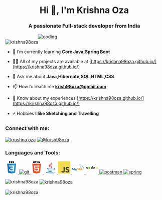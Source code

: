 <h1 align="center">Hi 👋, I'm Krishna Oza</h1>
<h3 align="center">A passionate Full-stack developer from India</h3>

<img align="right" alt="coding" width="400" src="https://camo.githubusercontent.com/c1dcb74cc1c1835b1d716f5051499a2814c683c806b15f04b0eba492863703e9/68747470733a2f2f63646e2e6472696262626c652e636f6d2f75736572732f3733303730332f73637265656e73686f74732f363538313234332f6176656e746f2e676966">

<p align="left"> <img src="https://komarev.com/ghpvc/?username=krishna98oza&label=Profile%20views&color=0e75b6&style=flat" alt="krishna98oza" /> </p>

- 🌱 I’m currently learning **Core Java,Spring Boot**

- 👨‍💻 All of my projects are available at [https://krishna98oza.github.io/](https://krishna98oza.github.io/)

- 💬 Ask me about **Java,Hibernate,SQL,HTML,CSS**

- 📫 How to reach me **krish98oza@gmail.com**

- 📄 Know about my experiences [https://krishna98oza.github.io/](https://krishna98oza.github.io/)

- ⚡ Hobbies **I like Sketching and Travelling**

<h3 align="left">Connect with me:</h3>
<p align="left">
<a href="https://linkedin.com/in/krushna oza" target="blank"><img align="center" src="https://raw.githubusercontent.com/rahuldkjain/github-profile-readme-generator/master/src/images/icons/Social/linked-in-alt.svg" alt="krushna oza" height="30" width="40" /></a>
<a href="https://www.hackerrank.com/@krish98oza" target="blank"><img align="center" src="https://raw.githubusercontent.com/rahuldkjain/github-profile-readme-generator/master/src/images/icons/Social/hackerrank.svg" alt="@krish98oza" height="30" width="40" /></a>
</p>

<h3 align="left">Languages and Tools:</h3>
<p align="left"> <a href="https://www.w3schools.com/css/" target="_blank" rel="noreferrer"> <img src="https://raw.githubusercontent.com/devicons/devicon/master/icons/css3/css3-original-wordmark.svg" alt="css3" width="40" height="40"/> </a> <a href="https://git-scm.com/" target="_blank" rel="noreferrer"> <img src="https://www.vectorlogo.zone/logos/git-scm/git-scm-icon.svg" alt="git" width="40" height="40"/> </a> <a href="https://www.w3.org/html/" target="_blank" rel="noreferrer"> <img src="https://raw.githubusercontent.com/devicons/devicon/master/icons/html5/html5-original-wordmark.svg" alt="html5" width="40" height="40"/> </a> <a href="https://www.java.com" target="_blank" rel="noreferrer"> <img src="https://raw.githubusercontent.com/devicons/devicon/master/icons/java/java-original.svg" alt="java" width="40" height="40"/> </a> <a href="https://developer.mozilla.org/en-US/docs/Web/JavaScript" target="_blank" rel="noreferrer"> <img src="https://raw.githubusercontent.com/devicons/devicon/master/icons/javascript/javascript-original.svg" alt="javascript" width="40" height="40"/> </a> <a href="https://www.mysql.com/" target="_blank" rel="noreferrer"> <img src="https://raw.githubusercontent.com/devicons/devicon/master/icons/mysql/mysql-original-wordmark.svg" alt="mysql" width="40" height="40"/> </a> <a href="https://nodejs.org" target="_blank" rel="noreferrer"> <img src="https://raw.githubusercontent.com/devicons/devicon/master/icons/nodejs/nodejs-original-wordmark.svg" alt="nodejs" width="40" height="40"/> </a> <a href="https://postman.com" target="_blank" rel="noreferrer"> <img src="https://www.vectorlogo.zone/logos/getpostman/getpostman-icon.svg" alt="postman" width="40" height="40"/> </a> <a href="https://spring.io/" target="_blank" rel="noreferrer"> <img src="https://www.vectorlogo.zone/logos/springio/springio-icon.svg" alt="spring" width="40" height="40"/> </a> </p>

<p><img align="left" src="https://github-readme-stats.vercel.app/api/top-langs?username=krishna98oza&show_icons=true&locale=en&layout=compact" alt="krishna98oza" /></p>

<p>&nbsp;<img align="center" src="https://github-readme-stats.vercel.app/api?username=krishna98oza&show_icons=true&locale=en" alt="krishna98oza" /></p>

<p><img align="center" src="https://github-readme-streak-stats.herokuapp.com/?user=krishna98oza&" alt="krishna98oza" /></p>
